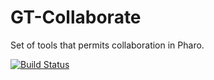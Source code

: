 # GT-Collaborate
Set of tools that permits collaboration in Pharo.


[![Build Status](https://travis-ci.org/JurajKubelka/GT-Collaborate.svg?branch=master)](https://travis-ci.org/JurajKubelka/GT-Collaborate)
